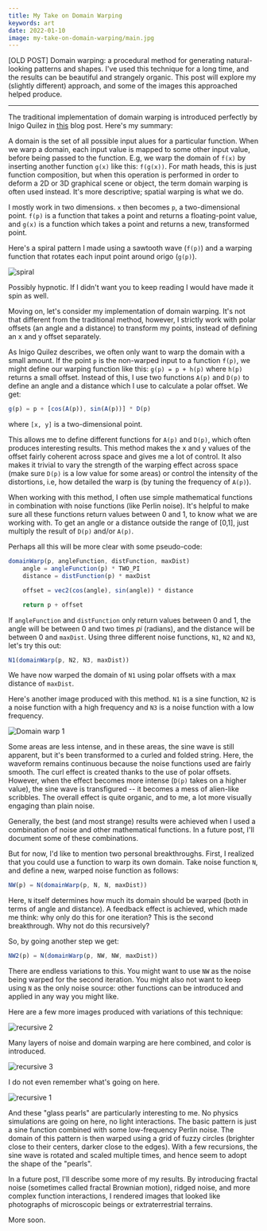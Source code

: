 ```yaml
---
title: My Take on Domain Warping
keywords: art
date: 2022-01-10
image: my-take-on-domain-warping/main.jpg
---
```


[OLD POST] Domain warping: a procedural method for generating natural-looking patterns and shapes. I've used this technique for a long time, and the results can be beautiful and strangely organic. This post will explore my (slightly different) approach, and some of the images this approached helped produce.

---

The traditional implementation of domain warping is introduced perfectly by Inigo Quilez in [this](https://www.iquilezles.org/www/articles/warp/warp.htm) blog post. Here's my summary:

A domain is the set of all possible input alues for a particular function. When we warp a domain, each input value is mapped to some other input value, before being passed to the function. E.g, we warp the domain of `f(x)` by inserting another function `g(x)` like this: `f(g(x))`. For math heads, this is just function composition, but when this operation is performed in order to deform a 2D or 3D graphical scene or object, the term domain warping is often used instead. It's more descriptive; spatial warping is what we do.

I mostly work in two dimensions. `x` then becomes `p`, a two-dimensional point. `f(p)` is a function that takes a point and returns a floating-point value, and `g(x)` is a function which takes a point and returns a new, transformed point. 

Here's a spiral pattern I made using a sawtooth wave (`f(p)`) and a warping function that rotates each input point around origo (`g(p)`).

![spiral](/img/dw/simple1.jpg)

Possibly hypnotic. If I didn't want you to keep reading I would have made it spin as well. 

Moving on, let's consider my implementation of domain warping. It's not that different from the traditional method, however, I strictly work with polar offsets (an angle and a distance) to transform my points, instead of defining an x and y offset separately. 

As Inigo Quilez describes, we often only want to warp the domain with a small amount. If the point `p` is the non-warped input to a function `f(p)`, we might define our warping function like this: `g(p) = p + h(p)` where `h(p)` returns a small offset. Instead of this, I use two functions `A(p)` and `D(p)` to define an angle and a distance which I use to calculate a polar offset. We get:

```javascript
g(p) = p + [cos(A(p)), sin(A(p))] * D(p)
```

where `[x, y]` is a two-dimensional point.

This allows me to define different functions for `A(p)` and `D(p)`, which often produces interesting results. This method makes the x and y values of the offset fairly coherent across space and gives me a lot of control. It also makes it trivial to vary the strength of the warping effect across space (make sure `D(p)` is a low value for some areas) or control the intensity of the distortions, i.e, how detailed the warp is (by tuning the frequency of `A(p)`). 

When working with this method, I often use simple mathematical functions in combination with noise functions (like Perlin noise). It's helpful to make sure all these functions return values between 0 and 1, to know what we are working with. To get an angle or a distance outside the range of [0,1], just multiply the result of `D(p)` and/or `A(p)`. 

Perhaps all this will be more clear with some pseudo-code:

```javascript
domainWarp(p, angleFunction, distFunction, maxDist) 
    angle = angleFunction(p) * TWO_PI
    distance = distFunction(p) * maxDist

    offset = vec2(cos(angle), sin(angle)) * distance

    return p + offset
```

If `angleFunction` and `distFunction` only return values between 0 and 1, the angle will be between 0 and two times *pi* (radians), and the distance will be between 0 and `maxDist`. Using three different noise functions, `N1`, `N2` and `N3`, let's try this out:

```javascript
N1(domainWarp(p, N2, N3, maxDist))
```

We have now warped the domain of `N1` using polar offsets with a max distance of `maxDist`. 

Here's another image produced with this method. `N1` is a sine function, `N2` is a noise function with a high frequency and `N3` is a noise function with a low frequency.

![Domain warp 1](/img/dw/simple2.jpg)

Some areas are less intense, and in these areas, the sine wave is still apparent, but it's been transformed to a curled and folded string. Here, the waveform remains continuous because the noise functions used are fairly smooth. The curl effect is created thanks to the use of polar offsets. However, when the effect becomes more intense (`D(p)` takes on a higher value), the sine wave is transfigured -- it becomes a mess of alien-like scribbles. The overall effect is quite organic, and to me, a lot more visually engaging than plain noise.

Generally, the best (and most strange) results were achieved when I used a combination of noise and other mathematical functions. In a future post, I'll document some of these combinations. 

But for now, I'd like to mention two personal breakthroughs. First, I realized that you could use a function to warp its own domain. Take noise function `N`, and define a new, warped noise function as follows:

```javascript
NW(p) = N(domainWarp(p, N, N, maxDist))
```

Here, `N` itself determines how much its domain should be warped (both in terms of angle and distance). A feedback effect is achieved, which made me think: why only do this for one iteration? This is the second breakthrough. Why not do this recursively?

So, by going another step we get:

```javascript
NW2(p) = N(domainWarp(p, NW, NW, maxDist))
```

There are endless variations to this. You might want to use `NW` as the noise being warped for the second iteration. You might also not want to keep using `N` as the only noise source: other functions can be introduced and applied in any way you might like. 

Here are a few more images produced with variations of this technique: 

![recursive 2](/img/dw/recursive2.jpg)

Many layers of noise and domain warping are here combined, and color is introduced.

![recursive 3](/img/dw/recursive3.jpg)

I do not even remember what's going on here.

![recursive 1](/img/dw/recursive1.jpg)

And these "glass pearls" are particularly interesting to me. No physics simulations are going on here, no light interactions. The basic pattern is just a sine function combined with some low-frequency Perlin noise. The domain of this pattern is then warped using a grid of fuzzy circles (brighter close to their centers, darker close to the edges). With a few recursions, the sine wave is rotated and scaled multiple times, and hence seem to adopt the shape of the "pearls".

In a future post, I'll describe some more of my results. By introducing fractal noise (sometimes called fractal Brownian motion), ridged noise, and more complex function interactions, I rendered images that looked like photographs of microscopic beings or extraterrestrial terrains. 

More soon.


